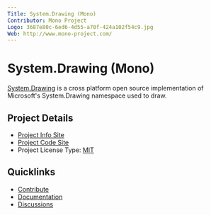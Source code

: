 ```yaml
---
Title: System.Drawing (Mono)
Contributor: Mono Project
Logo: 3687e80c-6ed6-4d55-a70f-424a102f54c9.jpg
Web: http://www.mono-project.com/
---
```

# System.Drawing (Mono)

[System.Drawing](http://www.mono-project.com/Drawing) is a cross platform open source implementation of Microsoft's System.Drawing namespace used to draw.

## Project Details
* [Project Info Site](http://www.mono-project.com/Drawing)
* [Project Code Site](https://github.com/mono/mono/tree/master/mcs/class/System.Drawing)
* Project License Type: [MIT](https://github.com/jstedfast/MimeKit/blob/master/License.md)

## Quicklinks

* [Contribute](https://github.com/mono/mono/blob/master/CONTRIBUTING.md)
* [Documentation](http://docs.go-mono.com/?link=N%3aSystem.Drawing)
* [Discussions](http://go-mono.com/forums/)
